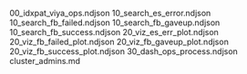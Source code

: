 00_idxpat_viya_ops.ndjson
10_search_es_error.ndjson
10_search_fb_failed.ndjson
10_search_fb_gaveup.ndjson
10_search_fb_success.ndjson
20_viz_es_err_plot.ndjson
20_viz_fb_failed_plot.ndjson
20_viz_fb_gaveup_plot.ndjson
20_viz_fb_success_plot.ndjson
30_dash_ops_process.ndjson
cluster_admins.md
